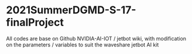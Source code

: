 # 2021SummerDGMD-S-17-finalProject
All codes are base on Github NVIDIA-AI-IOT / jetbot wiki, with modification on the parameters / variables to suit the waveshare jetbot AI kit
